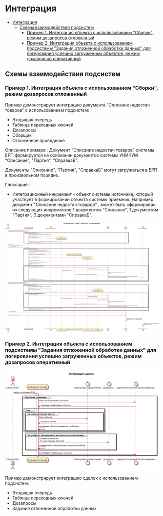 # Интеграция

- [Интеграция](#интеграция)
  - [Схемы взаимодействия подсистем](#схемы-взаимодействия-подсистем)
    - [Пример 1. Интеграция объекта с использованием "Сборки", режим дозапросов отложенный](#пример-1-интеграция-объекта-с-использованием-сборки-режим-дозапросов-отложенный)
    - [Пример 2. Интеграция объекта с использованием подсистемы "Задания отложенной обработки данных" для логирования успешно загруженных объектов, режим дозапросов оперативный](#пример-2-интеграция-объекта-с-использованием-подсистемы-задания-отложенной-обработки-данных-для-логирования-успешно-загруженных-объектов-режим-дозапросов-оперативный)

## Схемы взаимодействия подсистем

### Пример 1. Интеграция объекта с использованием "Сборки", режим дозапросов отложенный

Пример демонстрирует интеграцию документа "Списание недостач товаров" с использованием подсистем:

- Входящая очередь
- Таблица переходных ключей
- Дозапросы
- Сборщик
- Отложенное проведение

Описание примера :
Документ "Списание недостач товаров" системы ЕРП формируется на основании документов системы УНИКУМ "Списание", "Партия", "СправкаБ".

Документы "Списание", "Партия", "СправкаБ" могут загружаться в ЕРП в произвольном порядке.

Глоссарий:

- Интеграционный инкремент - объект системы источника, который участвует в формировании  объекта системы приемник. Например документ "Списание недостач товаров" , может быть сформирован из следующих инкрементов 1 документом "Списание", 1 документом "Партия", 3 документами "СправкаБ".

![Пример 1](./sheme_collector_adrequest_deferred/integration.png)

### Пример 2. Интеграция объекта с использованием подсистемы "Задания отложенной обработки данных" для логирования успешно загруженных объектов, режим дозапросов оперативный

![Пример 1](./sheme_collector_adrequest/integration.png)

Пример демонстрирует интеграцию сделок с использованием подсистем:

- Входящая очередь
- Таблица переходных ключей
- Дозапросы
- Задания отложенной обработки данных
